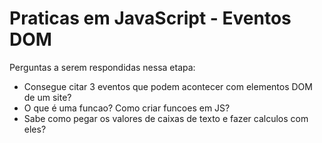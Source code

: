 # Praticas em JavaScript - Eventos DOM

Perguntas a serem respondidas nessa etapa:
- Consegue citar 3 eventos que podem acontecer com elementos DOM de um site?
- O que é uma funcao? Como criar funcoes em JS?
- Sabe como pegar os valores de caixas de texto e fazer calculos com eles?
